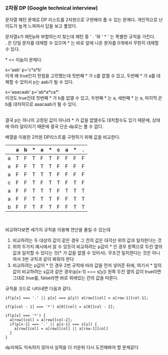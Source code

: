 
### 2차원 DP (Google technical interview)

문자열 패턴 문제로 DP 리스트를 2차원으로 구현해야 풀 수 있는 문제다. 개인적으로 난이도가 높게 느껴져서 답을 보고 풀었다.  

문자열s가 패턴p와 부합하는지 찾는데 패턴 중 ' . '와 ' * ' 는 특별한 규칙을 가진다.  
. 은 단일 문자를 대체할 수 있으며 * 는 바로 앞에 나온 문자를 0개에서 무한히 대체할 수 있다.  

 \* << 이놈이 문제다.  

s='aab' p='c\*a\*b'   
이게 왜 true인지 한참을 고민했는데 첫번째 * 가 c를 없앨 수 있고, 두번째 * 가 a를 대체할 수 있어서 p는 aab가 될 수 있다.  

s='aaacaab' p='ab\*a\*ca\*.'  
이것도 true인데 첫번째 * 가 b를 없앨 수 있고, 두번째 * 는 a, 세번째 * 는 a, 마지막.은 b를 대치하므로 aaacaab가 될 수 있다.

<br/>
결국 p는 하나의 고정된 값이 아니라 * 가 값을 없앨수도 대치할수도 있기 때문에, 상태에 따라 달라지기 때문에 결국 단순 dp로는 풀 수 없다.

배열을 이용한 2차원 DP리스트를 구현하기 위해 값을 비교한다.
<br/>

||a|b|*|a|*|c|a|*|.|
|---|---|---|---|---|---|---|---|---|---|
|a|T|F|T|F|T|F|F|F|F|
|a|F|F|T|T|T|F|F|F|F|
|a|F|F|T|T|T|F|F|F|F|
|c|F|F|T|F|T|T|F|T|F|
|a|F|F|T|T|T|F|T|T|T|
|a|F|F|T|T|T|F|F|T|T|
|b|F|F|T|F|T|F|F|T|T|

<br/>

비교하다보면 세가지 규칙을 이용해 연산을 줄일 수 있는데 
1. 비교하려는 두 대상의 값이 같은 경우 그 칸의 값은 대각선 위의 값과 일치한다는 것  
2. 위의 두가지 예시에서 알 수 있듯이 비교하려는 p값이 * 인 경우 왼쪽으로 두칸 옆의 값과 일치할 수 있다는 것(* 가 값을 없앨 수 있어서). 무조건 일치한다는 것은 아니여서 3번 규칙과 같이 봐줘야 한다
3. 비교하려는 p값이 * 인 경우 2번 규칙에 따라 값을 먼저 넣어준 뒤에, 여기서 * 앞의 값이 비교하려는 s값과 같은 경우(p[x-1] === s[y]) 왼쪽 두칸 옆의 값이 true라면 그대로 true를, false라면 바로 위에있는 칸의 값을 따른다.  


규칙을 코드로 나타내면 다음과 같다.

```
if(p[x] === '.' || p[x] === p[y]) a[row][col] = a[row-1][col-1];

if(p[col - 1] === '*') a[0][col] = a[0][col - 2];

if(p[x] === '*') {
  a[row][col] = a[row][col-2];
  if(p[x-1] === '.' || p[x-1] === s[y]) {
    a[row][col] = a[row][col] || a[row-1][col]
  }
}
```


dp자체도 익숙하지 않아서 실력을 더 키운뒤 다시 도전해봐야 할 문제같다

